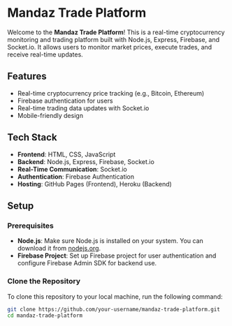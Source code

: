 # Mandaz Trade Platform

Welcome to the **Mandaz Trade Platform**! This is a real-time cryptocurrency monitoring and trading platform built with Node.js, Express, Firebase, and Socket.io. It allows users to monitor market prices, execute trades, and receive real-time updates.

## Features
- Real-time cryptocurrency price tracking (e.g., Bitcoin, Ethereum)
- Firebase authentication for users
- Real-time trading data updates with Socket.io
- Mobile-friendly design

## Tech Stack
- **Frontend**: HTML, CSS, JavaScript
- **Backend**: Node.js, Express, Firebase, Socket.io
- **Real-Time Communication**: Socket.io
- **Authentication**: Firebase Authentication
- **Hosting**: GitHub Pages (Frontend), Heroku (Backend)

## Setup

### Prerequisites

- **Node.js**: Make sure Node.js is installed on your system. You can download it from [nodejs.org](https://nodejs.org/).
- **Firebase Project**: Set up Firebase project for user authentication and configure Firebase Admin SDK for backend use.

### Clone the Repository

To clone this repository to your local machine, run the following command:

```bash
git clone https://github.com/your-username/mandaz-trade-platform.git
cd mandaz-trade-platform
